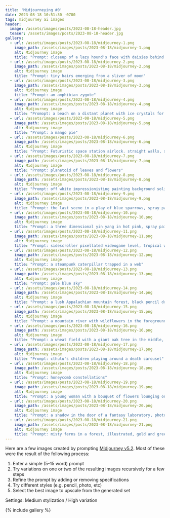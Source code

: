 ```yaml
---
title: 'Midjourneying #0'
date: 2023-08-18 10:51:30 -0700
tags: midjourney ai images
header:
  image: /assets/images/posts/2023-08-18-header.jpg
  teaser: /assets/images/posts/2023-08-18-header.jpg
gallery:
  - url: /assets/images/posts/2023-08-18/midjourney-1.png
    image_path: /assets/images/posts/2023-08-18/midjourney-1.png
    alt: Midjourney image
    title: "Prompt: closeup of a lazy hound's face with daisies behind its droopy ears"
  - url: /assets/images/posts/2023-08-18/midjourney-2.png
    image_path: /assets/images/posts/2023-08-18/midjourney-2.png
    alt: Midjourney image
    title: "Prompt: tiny hairs emerging from a sliver of moon"
  - url: /assets/images/posts/2023-08-18/midjourney-3.png
    image_path: /assets/images/posts/2023-08-18/midjourney-3.png
    alt: Midjourney image
    title: "Prompt: an amphibian zygote"
  - url: /assets/images/posts/2023-08-18/midjourney-4.png
    image_path: /assets/images/posts/2023-08-18/midjourney-4.png
    alt: Midjourney image
    title: "Promopt: a beach on a distant planet with ice crystals for sand and flying fish, impressionist painting"
  - url: /assets/images/posts/2023-08-18/midjourney-5.png
    image_path: /assets/images/posts/2023-08-18/midjourney-5.png
    alt: Midjourney image
    title: "Prompt: a mango pie"
  - url: /assets/images/posts/2023-08-18/midjourney-6.png
    image_path: /assets/images/posts/2023-08-18/midjourney-6.png
    alt: Midjourney image
    title: "Prompt: Futuristic space station airlock. straight walls, sharp edges. subtle dim lighting. two human subjects, dressed in space suits embraced in a kiss, floating weightless. An onlooker looks through a portal."
  - url: /assets/images/posts/2023-08-18/midjourney-7.png
    image_path: /assets/images/posts/2023-08-18/midjourney-7.png
    alt: Midjourney image
    title: "Prompt: planetoid of leaves and flowers"
  - url: /assets/images/posts/2023-08-18/midjourney-8.png
    image_path: /assets/images/posts/2023-08-18/midjourney-8.png
    alt: Midjourney image
    title: "Prompt: off white impressionisting painting background solid color"
  - url: /assets/images/posts/2023-08-18/midjourney-9.png
    image_path: /assets/images/posts/2023-08-18/midjourney-9.png
    alt: Midjourney image
    title: "Prompt: the last scene in a play of blue sparrows, spray paint tag style"
  - url: /assets/images/posts/2023-08-18/midjourney-10.png
    image_path: /assets/images/posts/2023-08-18/midjourney-10.png
    alt: Midjourney image
    title: "Prompt: a three dimensional yin yang in hot pink, spray paint"
  - url: /assets/images/posts/2023-08-18/midjourney-11.png
    image_path: /assets/images/posts/2023-08-18/midjourney-11.png
    alt: Midjourney image
    title: "Prompt: sidescroller pixellated videogame level, tropical waterfalls"
  - url: /assets/images/posts/2023-08-18/midjourney-12.png
    image_path: /assets/images/posts/2023-08-18/midjourney-12.png
    alt: Midjourney image
    title: "Prompt: a steampunk caterpillar trapped in a web"
  - url: /assets/images/posts/2023-08-18/midjourney-13.png
    image_path: /assets/images/posts/2023-08-18/midjourney-13.png
    alt: Midjourney image
    title: "Prompt: pale blue sky"
  - url: /assets/images/posts/2023-08-18/midjourney-14.png
    image_path: /assets/images/posts/2023-08-18/midjourney-14.png
    alt: Midjourney image
    title: "Prompt: a lush Appalachian mountain forest, black pencil drawing"
  - url: /assets/images/posts/2023-08-18/midjourney-15.png
    image_path: /assets/images/posts/2023-08-18/midjourney-15.png
    alt: Midjourney image
    title: "Prompt: a mountain river with wildflowers in the foreground, colored pencil"
  - url: /assets/images/posts/2023-08-18/midjourney-16.png
    image_path: /assets/images/posts/2023-08-18/midjourney-16.png
    alt: Midjourney image
    title: "Prompt: a wheat field with a giant oak tree in the middle, pastel"
  - url: /assets/images/posts/2023-08-18/midjourney-17.png
    image_path: /assets/images/posts/2023-08-18/midjourney-17.png
    alt: Midjourney image
    title: "Prompt: cthulu's children playing around a death carousel"
  - url: /assets/images/posts/2023-08-18/midjourney-18.png
    image_path: /assets/images/posts/2023-08-18/midjourney-18.png
    alt: Midjourney image
    title: "Prompt: honeycomb constellations"
  - url: /assets/images/posts/2023-08-18/midjourney-19.png
    image_path: /assets/images/posts/2023-08-18/midjourney-19.png
    alt: Midjourney image
    title: "Prompt: a young woman with a bouquet of flowers lounging on a beam high in the air, futuristic, illustration"
  - url: /assets/images/posts/2023-08-18/midjourney-20.png
    image_path: /assets/images/posts/2023-08-18/midjourney-20.png
    alt: Midjourney image
    title: "Prompt: a shadow in the door of a fantasy laboratory, photorealistic"
  - url: /assets/images/posts/2023-08-18/midjourney-21.png
    image_path: /assets/images/posts/2023-08-18/midjourney-21.png
    alt: Midjourney image
    title: "Prompt: misty ferns in a forest, illustrated, gold and green"
---
```


Here are a few images created by prompting [Midjourney v5.2](https://www.midjourney.com/). Most of these were the result of the following process:

1. Enter a simple (5-15 word) prompt
2. Try variations on one or two of the resulting images recursively for a few steps
3. Refine the prompt by adding or removing specifications
4. Try different styles (e.g. pencil, photo, etc)
5. Select the best image to upscale from the generated set

Settings: Medium stylization / High variation

{% include gallery %}
